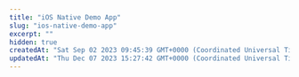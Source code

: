 ```yaml
---
title: "iOS Native Demo App"
slug: "ios-native-demo-app"
excerpt: ""
hidden: true
createdAt: "Sat Sep 02 2023 09:45:39 GMT+0000 (Coordinated Universal Time)"
updatedAt: "Thu Dec 07 2023 15:27:42 GMT+0000 (Coordinated Universal Time)"
---
```


